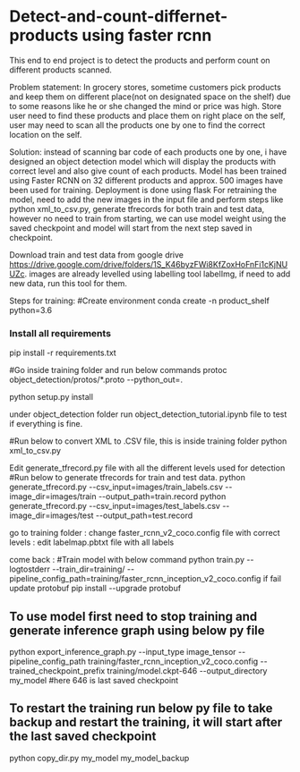 # Detect-and-count-differnet-products using faster rcnn

This end to end project is to detect the products and perform count on different products scanned.

Problem statement: In grocery stores, sometime customers pick products and keep them on different place(not on designated space on the shelf) due to some reasons like he or she changed the mind or price was high. Store user need to find these products and place them on right place on the self, user may need to scan all the products one by one to find the correct location on the self.

Solution: instead of scanning bar code of each products one by one, i have designed an object detection model which will display the products with correct level and also give count of each products.
Model has been trained using Faster RCNN on 32 different products and approx. 500 images have been used for training.
Deployment is done using flask
For retraining the model, need to add the new images in the input file and perform steps like python xml_to_csv.py, generate tfrecords for both train and test data, however no need to train from starting, we can use model weight using the saved checkpoint and model will start from the next step saved in checkpoint.

Download train and test data from google drive https://drive.google.com/drive/folders/1S_K46byzFWi8KfZoxHoFnFi1cKjNUUZc. images are already levelled using labelling tool labelImg, if need to add new data, run this tool for them.

Steps for training:
#Create environment 
conda create -n product_shelf python=3.6   
### Install all requirements 
pip install -r requirements.txt 

#Go inside training folder and run below commands
protoc object_detection/protos/*.proto --python_out=.

python setup.py install

under object_detection folder run object_detection_tutorial.ipynb file to test if everything is fine.

#Run below to convert XML to .CSV file, this is inside training folder
python xml_to_csv.py

Edit generate_tfrecord.py file with all the different levels used for detection
#Run below to generate tfrecords for train and test data.
python generate_tfrecord.py --csv_input=images/train_labels.csv --image_dir=images/train --output_path=train.record
python generate_tfrecord.py --csv_input=images/test_labels.csv --image_dir=images/test --output_path=test.record

go to training folder
 : change faster_rcnn_v2_coco.config file with correct levels
 : edit labelmap.pbtxt file with all labels

come back :
#Train model with below command
python train.py --logtostderr --train_dir=training/ --pipeline_config_path=training/faster_rcnn_inception_v2_coco.config
 if fail update protobuf  pip install --upgrade protobuf
## To use model first need to stop training and generate inference graph using below py file
python export_inference_graph.py --input_type image_tensor --pipeline_config_path training/faster_rcnn_inception_v2_coco.config --trained_checkpoint_prefix training/model.ckpt-646 --output_directory my_model
#here 646 is last saved checkpoint
## To restart the training run below py file to take backup and restart the training, it will start after the last saved checkpoint 
python copy_dir.py my_model my_model_backup



